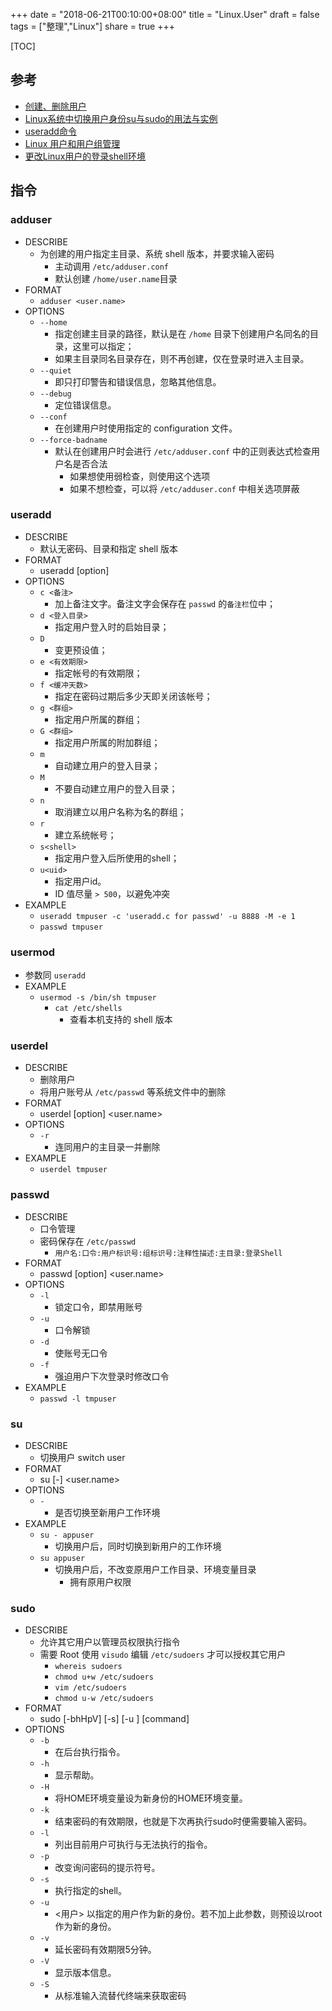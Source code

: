 +++
date = "2018-06-21T00:10:00+08:00"
title = "Linux.User"
draft = false
tags = ["整理","Linux"]
share = true
+++


[TOC]

## 参考
- [创建、删除用户](http://blog.csdn.net/beitiandijun/article/details/41678251)
- [Linux系统中切换用户身份su与sudo的用法与实例](http://zebralinux.blog.51cto.com/8627088/1369301)
- [useradd命令](http://man.linuxde.net/useradd)
- [Linux 用户和用户组管理](http://www.runoob.com/linux/linux-user-manage.html)
- [更改Linux用户的登录shell环境](http://blog.51cto.com/linuxzr/737340)



## 指令
### adduser
- DESCRIBE
    - 为创建的用户指定主目录、系统 shell 版本，并要求输入密码
        - 主动调用 `/etc/adduser.conf`
        - 默认创建 `/home/user.name`目录
- FORMAT
    - `adduser <user.name>`
- OPTIONS
    - `--home`
        - 指定创建主目录的路径，默认是在 `/home` 目录下创建用户名同名的目录，这里可以指定；
        - 如果主目录同名目录存在，则不再创建，仅在登录时进入主目录。
    - `--quiet`
        - 即只打印警告和错误信息，忽略其他信息。
    - `--debug`
        - 定位错误信息。
    - `--conf`
        - 在创建用户时使用指定的 configuration 文件。
    - `--force-badname`
        - 默认在创建用户时会进行 `/etc/adduser.conf` 中的正则表达式检查用户名是否合法
            - 如果想使用弱检查，则使用这个选项
            - 如果不想检查，可以将 `/etc/adduser.conf` 中相关选项屏蔽

### useradd
- DESCRIBE
    - 默认无密码、目录和指定 shell 版本
- FORMAT
    - useradd [option] <args>
- OPTIONS
    - `c <备注>`
        - 加上备注文字。备注文字会保存在 `passwd` 的`备注栏`位中；
    - `d <登入目录>`
        - 指定用户登入时的启始目录；
    - `D`
        - 变更预设值；
    - `e <有效期限>`
        - 指定帐号的有效期限；
    - `f <缓冲天数>`
        - 指定在密码过期后多少天即关闭该帐号；
    - `g <群组>`
        - 指定用户所属的群组；
    - `G <群组>`
        - 指定用户所属的附加群组；
    - `m`
        - 自动建立用户的登入目录；
    - `M`
        - 不要自动建立用户的登入目录；
    - `n`
        - 取消建立以用户名称为名的群组；
    - `r`
        - 建立系统帐号；
    - `s<shell>`
        - 指定用户登入后所使用的shell；
    - `u<uid>`
        - 指定用户id。
        - ID 值尽量 `> 500`，以避免冲突
- EXAMPLE
    - `useradd tmpuser -c 'useradd.c for passwd' -u 8888 -M -e 1`
    - `passwd tmpuser`


### usermod
- 参数同 `useradd`
- EXAMPLE
    - `usermod -s /bin/sh tmpuser`
        - `cat /etc/shells`
            - 查看本机支持的 shell 版本


### userdel
- DESCRIBE
    - 删除用户
    - 将用户账号从 `/etc/passwd` 等系统文件中的删除
- FORMAT
    - userdel [option] <user.name>
- OPTIONS
    - `-r`
        - 连同用户的主目录一并删除
- EXAMPLE
    - `userdel tmpuser`

### passwd
- DESCRIBE
    - 口令管理
    - 密码保存在 `/etc/passwd`
        - `用户名:口令:用户标识号:组标识号:注释性描述:主目录:登录Shell`
- FORMAT
    - passwd [option] <user.name>
- OPTIONS
    - `-l`
        - 锁定口令，即禁用账号
    - `-u`
        - 口令解锁
    - `-d`
        - 使账号无口令
    - `-f`
        - 强迫用户下次登录时修改口令
- EXAMPLE
    - `passwd -l tmpuser`


### su
- DESCRIBE
    - 切换用户 switch user
- FORMAT
    - su [-] <user.name>
- OPTIONS
    - `-`
        - 是否切换至新用户工作环境
- EXAMPLE
    - `su - appuser`
        - 切换用户后，同时切换到新用户的工作环境
    - `su appuser`
        - 切换用户后，不改变原用户工作目录、环境变量目录
            - 拥有原用户权限

### sudo
- DESCRIBE
    - 允许其它用户以管理员权限执行指令
    - 需要 Root 使用 `visudo` 编辑 `/etc/sudoers` 才可以授权其它用户
        - `whereis sudoers`
        - `chmod u+w /etc/sudoers`
        - `vim /etc/sudoers`
        - `chmod u-w /etc/sudoers`
- FORMAT
    - sudo [-bhHpV] [-s] [-u <user>] [command]
- OPTIONS
    - `-b`
        - 在后台执行指令。
    - `-h`
        - 显示帮助。
    - `-H`
        - 将HOME环境变量设为新身份的HOME环境变量。
    - `-k`
        - 结束密码的有效期限，也就是下次再执行sudo时便需要输入密码。
    - `-l`
        - 列出目前用户可执行与无法执行的指令。
    - `-p`
        - 改变询问密码的提示符号。
    - `-s`
        - 执行指定的shell。
    - `-u`
        - <用户> 以指定的用户作为新的身份。若不加上此参数，则预设以root作为新的身份。
    - `-v`
        - 延长密码有效期限5分钟。
    - `-V`
        - 显示版本信息。
    - `-S`
        - 从标准输入流替代终端来获取密码
